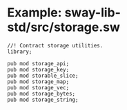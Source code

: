 # Example: sway-lib-std/src/storage.sw

```sway
//! Contract storage utilities.
library;

pub mod storage_api;
pub mod storage_key;
pub mod storable_slice;
pub mod storage_map;
pub mod storage_vec;
pub mod storage_bytes;
pub mod storage_string;

```
